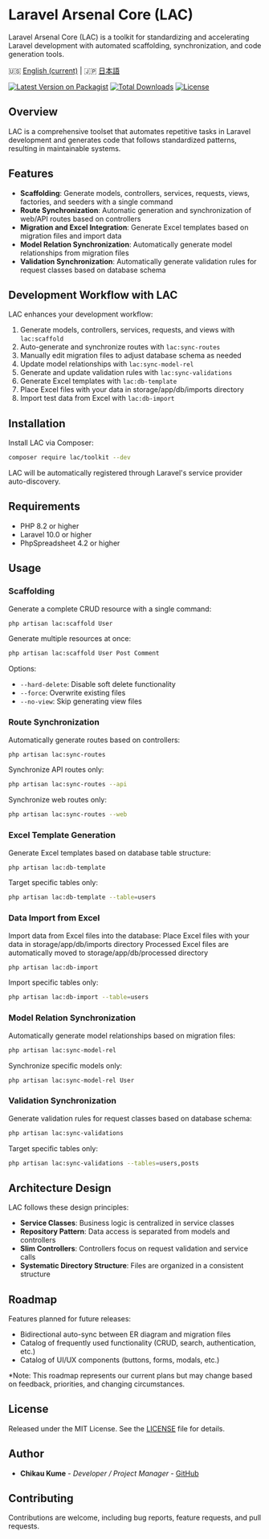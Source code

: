 # Laravel Arsenal Core (LAC)

Laravel Arsenal Core (LAC) is a toolkit for standardizing and accelerating Laravel development with automated scaffolding, synchronization, and code generation tools.

🇺🇸 [English (current)](https://github.com/ChikauKume/laravel-arsenal-core/blob/main/README.md) | 
🇯🇵 [日本語](https://github.com/ChikauKume/laravel-arsenal-core/blob/main/README.ja.md)

[![Latest Version on Packagist](https://img.shields.io/packagist/v/lac/toolkit.svg)](https://packagist.org/packages/lac/toolkit)
[![Total Downloads](https://img.shields.io/packagist/dt/lac/toolkit.svg)](https://packagist.org/packages/lac/toolkit)
[![License](https://img.shields.io/packagist/l/lac/toolkit.svg?v=202405)](https://packagist.org/packages/lac/toolkit)

## Overview

LAC is a comprehensive toolset that automates repetitive tasks in Laravel development and generates code that follows standardized patterns, resulting in maintainable systems.

## Features

- **Scaffolding**: Generate models, controllers, services, requests, views, factories, and seeders with a single command
- **Route Synchronization**: Automatic generation and synchronization of web/API routes based on controllers
- **Migration and Excel Integration**: Generate Excel templates based on migration files and import data
- **Model Relation Synchronization**: Automatically generate model relationships from migration files
- **Validation Synchronization**: Automatically generate validation rules for request classes based on database schema

## Development Workflow with LAC

LAC enhances your development workflow:

1. Generate models, controllers, services, requests, and views with `lac:scaffold`
2. Auto-generate and synchronize routes with `lac:sync-routes`
3. Manually edit migration files to adjust database schema as needed
4. Update model relationships with `lac:sync-model-rel`
5. Generate and update validation rules with `lac:sync-validations`
6. Generate Excel templates with `lac:db-template`
7. Place Excel files with your data in storage/app/db/imports directory
8. Import test data from Excel with `lac:db-import`

## Installation

Install LAC via Composer:

```bash
composer require lac/toolkit --dev
```

LAC will be automatically registered through Laravel's service provider auto-discovery.

## Requirements

- PHP 8.2 or higher
- Laravel 10.0 or higher
- PhpSpreadsheet 4.2 or higher

## Usage

### Scaffolding

Generate a complete CRUD resource with a single command:

```bash
php artisan lac:scaffold User
```

Generate multiple resources at once:

```bash
php artisan lac:scaffold User Post Comment
```

Options:

- `--hard-delete`: Disable soft delete functionality
- `--force`: Overwrite existing files
- `--no-view`: Skip generating view files

### Route Synchronization

Automatically generate routes based on controllers:

```bash
php artisan lac:sync-routes
```

Synchronize API routes only:

```bash
php artisan lac:sync-routes --api
```

Synchronize web routes only:

```bash
php artisan lac:sync-routes --web
```

### Excel Template Generation

Generate Excel templates based on database table structure:

```bash
php artisan lac:db-template
```

Target specific tables only:

```bash
php artisan lac:db-template --table=users
```

### Data Import from Excel

Import data from Excel files into the database:
Place Excel files with your data in storage/app/db/imports directory
Processed Excel files are automatically moved to storage/app/db/processed directory

```bash
php artisan lac:db-import
```

Import specific tables only:

```bash
php artisan lac:db-import --table=users
```

### Model Relation Synchronization

Automatically generate model relationships based on migration files:

```bash
php artisan lac:sync-model-rel
```

Synchronize specific models only:

```bash
php artisan lac:sync-model-rel User
```

### Validation Synchronization

Generate validation rules for request classes based on database schema:

```bash
php artisan lac:sync-validations
```

Target specific tables only:

```bash
php artisan lac:sync-validations --tables=users,posts
```

## Architecture Design

LAC follows these design principles:

- **Service Classes**: Business logic is centralized in service classes
- **Repository Pattern**: Data access is separated from models and controllers
- **Slim Controllers**: Controllers focus on request validation and service calls
- **Systematic Directory Structure**: Files are organized in a consistent structure

## Roadmap

Features planned for future releases:

- Bidirectional auto-sync between ER diagram and migration files
- Catalog of frequently used functionality (CRUD, search, authentication, etc.)
- Catalog of UI/UX components (buttons, forms, modals, etc.)

*Note: This roadmap represents our current plans but may change based on feedback, priorities, and changing circumstances.

## License

Released under the MIT License. See the [LICENSE](https://github.com/ChikauKume/laravel-arsenal-core?tab=MIT-1-ov-file) file for details.

## Author

- **Chikau Kume** - *Developer / Project Manager* - [GitHub](https://github.com/ChikauKume)

## Contributing

Contributions are welcome, including bug reports, feature requests, and pull requests.
